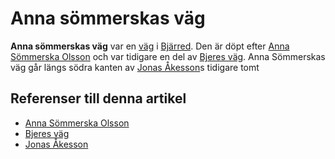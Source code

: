 # Anna sömmerskas väg

**Anna sömmerskas väg** var en [väg](väg) i [Bjärred](bjärred). Den är döpt efter [Anna Sömmerska Olsson](anna%20sömmerska%20olsson) och var tidigare en del av [Bjeres väg](bjeres%20väg). Anna Sömmerskas väg går längs södra kanten av [Jonas Åkesson](jonas%20åkesson)s tidigare tomt

## Referenser till denna artikel

* [Anna Sömmerska Olsson](anna%20sömmerska%20olsson)
* [Bjeres väg](bjeres%20väg)
* [Jonas Åkesson](jonas%20åkesson)
